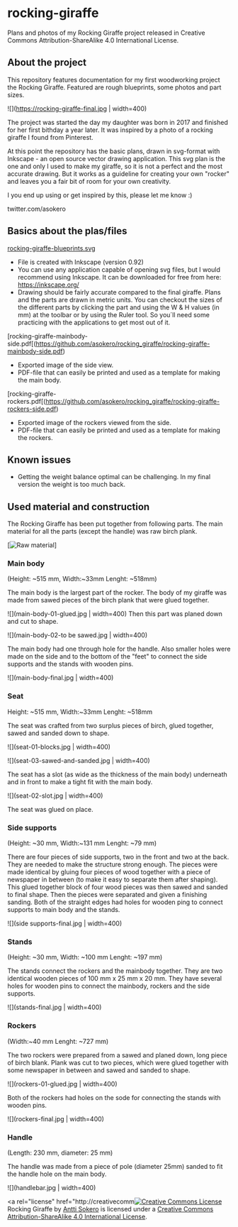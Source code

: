 # rocking-giraffe
Plans and photos of my Rocking Giraffe project released in Creative Commons Attribution-ShareAlike 4.0 International License.

## About the project

This repository features documentation for my first woodworking project the Rocking Giraffe. Featured are rough blueprints, some photos and part sizes. 

![](https://rocking-giraffe-final.jpg | width=400)

The project was started the day my daughter was born in 2017 and finished for her first bithday a year later.
It was inspired by a photo of a rocking giraffe I found from Pinterest.

At this point the repository has the basic plans, drawn in svg-format with Inkscape - an open source vector drawing
application. This svg plan is the one and only I used to make my giraffe, so it is not a perfect and the most accurate drawing. But it works as a guideline for creating your own "rocker" and leaves you a fair bit of room for your own creativity.

I you end up using or get inspired by this, please let me know :)

twitter.com/asokero

## Basics about the plas/files

[rocking-giraffe-blueprints.svg](https://github.com/asokero/rocking_giraffe/rocking-giraffe-blueprints.svg)
- File is created with Inkscape (version 0.92)
- You can use any application capable of opening svg files, but I would recommend using Inkscape. It can be downloaded for free from here: https://inkscape.org/ 
- Drawing should be fairly accurate compared to the final giraffe. Plans and the parts are drawn in metric units. You can checkout the sizes of the different parts by clicking the part and using the W & H values (in mm) at the toolbar or by using the Ruler tool. So you´ll need some practicing with the applications to get most out of it.

[rocking-giraffe-mainbody-side.pdf[(https://github.com/asokero/rocking_giraffe/rocking-giraffe-mainbody-side.pdf)
- Exported image of the side view. 
- PDF-file that can easily be printed and used as a template for making the main body.

[rocking-giraffe-rockers.pdf[(https://github.com/asokero/rocking_giraffe/rocking-giraffe-rockers-side.pdf)
- Exported image of the rockers viewed from the side. 
- PDF-file that can easily be printed and used as a template for making the rockers.

## Known issues

- Getting the weight balance optimal can be challenging. In my final version the weight is too much back.

  
## Used material and construction

The Rocking Giraffe has been put together from following parts. The main material for all the parts (except the handle) was raw birch plank.

[![Raw material](https://github.com/asokero/rocking_giraffe/img/material-raw-birch-plank.jpg)]

### Main body

(Height: ~515 mm, Width:~33mm Lenght: ~518mm)

The main body is the largest part of the rocker. The body of my giraffe was made from sawed pieces of the birch plank that were glued together. 

![](main-body-01-glued.jpg | width=400)
Then this part was planed down and cut to shape.

![](main-body-02-to be sawed.jpg | width=400)

The main body had one through hole for the handle. Also smaller holes were made on the side and to the bottom of the "feet" to connect the side supports and the stands with wooden pins.

![](main-body-final.jpg | width=400)

### Seat

Height: ~515 mm, Width:~33mm Lenght: ~518mm

The seat was crafted from two surplus pieces of birch, glued together, sawed and sanded down to shape. 

![](seat-01-blocks.jpg | width=400)

![](seat-03-sawed-and-sanded.jpg | width=400)

The seat has a slot (as wide as the thickness of the main body) underneath and in front to make a tight fit with the main body. 

![](seat-02-slot.jpg | width=400)

The seat was glued on place.


### Side supports

(Height: ~30 mm, Width:~131 mm Lenght: ~79 mm)

There are four pieces of side supports, two in the front and two at the back. They are needed to make the structure strong enough. The pieces were made identical by gluing four pieces of wood together with a piece of newspaper in between (to make it easy to separate them after shaping). This glued together block of four wood pieces was then sawed and sanded to final shape. Then the pieces were separated and given a finishing sanding. Both of the straight edges had holes for wooden ping to connect supports to main body and the stands.

![](side supports-final.jpg | width=400)

### Stands

(Height: ~30 mm, Width: ~100 mm Lenght: ~197 mm)

The stands connect the rockers and the mainbody together. They are two identical wooden pieces of 100 mm x 25 mm x 20 mm. They have several holes for wooden pins to connect the mainbody, rockers and the side supports.

![](stands-final.jpg | width=400)

### Rockers

(Width:~40 mm Lenght: ~727 mm)

The two rockers were prepared from a sawed and planed down, long piece of birch blank. Plank was cut to two pieces, which were glued together with some newspaper in between and sawed and sanded to shape. 

![](rockers-01-glued.jpg | width=400)

Both of the rockers had holes on the sode for connecting the stands with wooden pins.

![](rockers-final.jpg | width=400)

### Handle

(Length: 230 mm, diameter: 25 mm)

The handle was made from a piece of pole (diameter 25mm) sanded to fit the handle hole on the main body.

![](handlebar.jpg | width=400)



<a rel="license" href="http://creativecomm<a rel="license" href="http://creativecommons.org/licenses/by-sa/4.0/"><img alt="Creative Commons License" style="border-width:0" src="https://i.creativecommons.org/l/by-sa/4.0/88x31.png" /></a><br /><span xmlns:dct="http://purl.org/dc/terms/" property="dct:title">Rocking Giraffe</span> by <a xmlns:cc="http://creativecommons.org/ns#" href="https://github.com/asokero/rocking-giraffe" property="cc:attributionName" rel="cc:attributionURL">Antti Sokero</a> is licensed under a <a rel="license" href="http://creativecommons.org/licenses/by-sa/4.0/">Creative Commons Attribution-ShareAlike 4.0 International License</a>.
